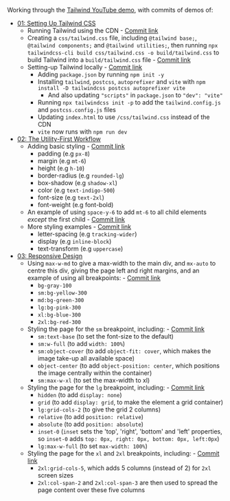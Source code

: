 Working through the [Tailwind YouTube demo](https://youtube.com/playlist?list=PL5f_mz_zU5eXWYDXHUDOLBE0scnuJofO0), with commits of demos of:

* [01: Setting Up Tailwind CSS](https://youtu.be/qYgogv4R8zg)
  * Running Tailwind using the CDN - [Commit link](https://github.com/jro31/tailwind-demo/commit/7215602fd87adcf9e3c42f14a7a5800d12e357d4)
  * Creating a `css/tailwind.css` file, including `@tailwind base;`, `@tailwind components;` and `@tailwind utilities;`, then running `npx tailwindcss-cli build css/tailwind.css -o build/tailwind.css` to build Tailwind into a `build/tailwind.css` file - [Commit link](https://github.com/jro31/tailwind-demo/commit/bd0b7618528760e00e06b8364702060bab7cd38b)
  * Setting-up Tailwind locally - [Commit link](https://github.com/jro31/tailwind-demo/commit/5d9d907b26962f18d65d7386935f95b3dcace38a)
    * Adding `package.json` by running `npm init -y`
    * Installing `tailwind`, `postcss`, `autoprefixer` and `vite` with `npm install -D tailwindcss postcss autoprefixer vite`
      * And also updating `"scripts"` in `package.json` to `"dev": "vite"`
    * Running `npx tailwindcss init -p` to add the `tailwind.config.js` and `postcss.config.js` files
    * Updating `index.html` to use `/css/tailwind.css` instead of the CDN
    * `vite` now runs with `npm run dev`
* [02: The Utility-First Workflow](https://youtu.be/UvF56fPGVt4)
  * Adding basic styling - [Commit link](https://github.com/jro31/tailwind-demo/commit/6e1e854d10467ac87aa52e0ca72bf5dea1641519)
    * padding (e.g `px-8`)
    * margin (e.g `mt-6`)
    * height (e.g `h-10`)
    * border-radius (e.g `rounded-lg`)
    * box-shadow (e.g `shadow-xl`)
    * color (e.g `text-indigo-500`)
    * font-size (e.g `text-2xl`)
    * font-weight (e.g font-bold)
  * An example of using `space-y-6` to add `mt-6` to all child elements *except* the first child - [Commit link](https://github.com/jro31/tailwind-demo/commit/6d58e2c0c88436cc691f414381dab6d798442313)
  * More styling examples - [Commit link](https://github.com/jro31/tailwind-demo/commit/11a7cfdf5b1f74abb9718b1c3a1a631afa451bc1)
    * letter-spacing (e.g `tracking-wider`)
    * display (e.g `inline-block`)
    * text-transform (e.g `uppercase`)
* [03: Responsive Design](https://youtu.be/hX1zUdj4Dw4)
  * Using `max-w-md` to give a max-width to the main div, and `mx-auto` to centre this div, giving the page left and right margins, and an example of using all breakpoints: - [Commit link](https://github.com/jro31/tailwind-demo/commit/4b57c9fb660e6f130dea2da3d4b4e91d4d3ab009)
    * `bg-gray-100`
    * `sm:bg-yellow-300`
    * `md:bg-green-300`
    * `lg:bg-pink-300`
    * `xl:bg-blue-300`
    * `2xl:bg-red-300`
  * Styling the page for the `sm` breakpoint, including: - [Commit link](https://github.com/jro31/tailwind-demo/commit/d4d0610b6587623155bac16ba6aec745c716765b)
    * `sm:text-base` (to set the font-size to the default)
    * `sm:w-full` (to add `width: 100%`)
    * `sm:object-cover` (to add `object-fit: cover`, which makes the image take-up all available space)
    * `object-center` (to add `object-position: center`, which positions the image centrally within the container)
    * `sm:max-w-xl` (to set the max-width to xl)
  * Styling the page for the `lg` breakpoint, including: - [Commit link](https://github.com/jro31/tailwind-demo/commit/a24be0d5f09b959cc3e375172d53370290167872)
    * `hidden` (to add `display: none`)
    * `grid` (to add `display: grid`, to make the element a grid container)
    * `lg:grid-cols-2` (to give the grid 2 columns)
    * `relative` (to add `position: relative`)
    * `absolute` (to add `position: absolute`)
    * `inset-0` (`inset` sets the 'top', 'right', 'bottom' and 'left' properties, so `inset-0` adds `top: 0px, right: 0px, bottom: 0px, left:0px`)
    * `lg:max-w-full` (to set `max-width: 100%`)
  * Styling the page for the `xl` and `2xl` breakpoints, including: - [Commit link](https://github.com/jro31/tailwind-demo/commit/f114269d7783fb5e59818e20f1d0a6aa971a9110)
    * `2xl:grid-cols-5`, which adds 5 columns (instead of 2) for `2xl` screen sizes
    * `2xl:col-span-2` and `2xl:col-span-3` are then used to spread the page content over these five columns
